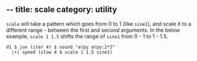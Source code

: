 --
title: scale
category: utility
--

`scale` will take a pattern which goes from 0 to 1 (like `sine1`), and scale it to a different range - between the first and second arguments. In the below example, `scale 1 1.5` shifts the range of `sine1` from 0 - 1 to 1 - 1.5.

~~~~{haskell}
d1 $ jux (iter 4) $ sound "arpy arpy:2*2"
  |+| speed (slow 4 $ scale 1 1.5 sine1)
~~~~
